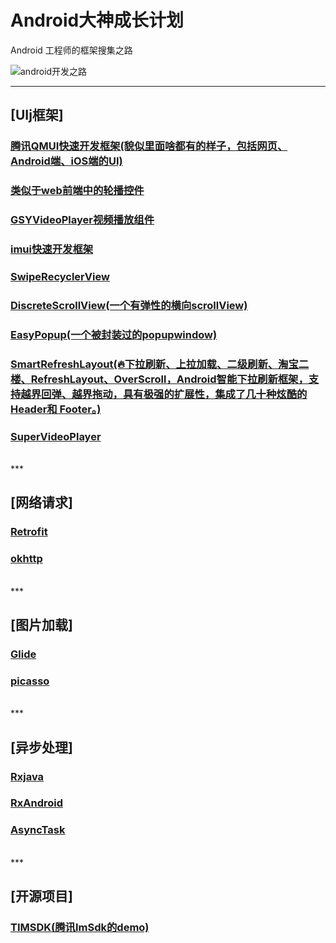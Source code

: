 # Android大神成长计划
Android 工程师的框架搜集之路

![android开发之路](https://wzlsz.github.io/android.png  "Android工程师的成长之路")

***

## [UIj框架]
### [腾讯QMUI快速开发框架(貌似里面啥都有的样子，包括网页、Android端、iOS端的UI)](https://qmuiteam.com/android/documents/)
### [类似于web前端中的轮播控件](https://github.com/wzlsz/banner)
### [GSYVideoPlayer视频播放组件](https://github.com/wzlsz/GSYVideoPlayer)
### [imui快速开发框架](https://github.com/wzlsz/aurora-imui)
### [SwipeRecyclerView](https://github.com/yanzhenjie/SwipeRecyclerView)
### [DiscreteScrollView(一个有弹性的横向scrollView)](https://github.com/yarolegovich/DiscreteScrollView)
### [EasyPopup(一个被封装过的popupwindow)](https://github.com/wzlsz/EasyPopup)
### [SmartRefreshLayout(🔥下拉刷新、上拉加载、二级刷新、淘宝二楼、RefreshLayout、OverScroll，Android智能下拉刷新框架，支持越界回弹、越界拖动，具有极强的扩展性，集成了几十种炫酷的Header和 Footer。)](https://github.com/wzlsz/SmartRefreshLayout)
### [SuperVideoPlayer](https://github.com/wzlsz/SuperVideoPlayer)

<br/>
***
<br/>

## [网络请求]
### [Retrofit](https://github.com/square/retrofit)
### [okhttp](https://github.com/square/okhttp)

<br/>
***
<br/>

## [图片加载]
### [Glide](https://github.com/bumptech/glide)
### [picasso](https://github.com/square/picasso)


<br/>
***
<br/>

## [异步处理]
### [Rxjava](https://github.com/wzlsz/RxJava)
### [RxAndroid](https://github.com/ReactiveX/RxAndroid)
### [AsyncTask](https://www.jianshu.com/p/ee1342fcf5e7)

<br/>
***
<br/>


## [开源项目]
### [TIMSDK(腾讯ImSdk的demo)](https://github.com/wzlsz/TIMSDK)